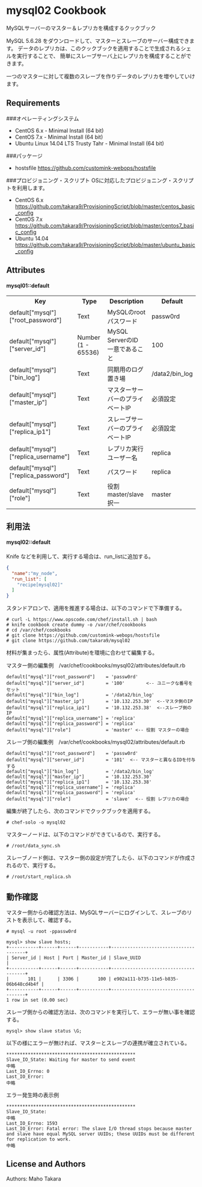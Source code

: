 mysql02 Cookbook
================
MySQLサーバーのマスター＆レプリカを構成するクックブック

MySQL 5.6.28 をダウンロードして、マスターとスレーブのサーバー構成できます。
データのレプリカは、このクックブックを適用することで生成されるシェルを実行することで、
簡単にスレーブサーバ上にレプリカを構成することができます。

一つのマスターに対して複数のスレーブを作りデータのレプリカを増やしていけます。


Requirements
------------
###オペレーティングシステム
* CentOS 6.x - Minimal Install (64 bit)
* CentOS 7.x - Minimal Install (64 bit)
* Ubuntu Linux 14.04 LTS Trusty Tahr - Minimal Install (64 bit)

###パッケージ
* hostsfile https://github.com/customink-webops/hostsfile

###プロビジョニング・スクリプト
OSに対応したプロビジョニング・スクリプトを利用します。

* CentOS 6.x https://github.com/takara9/ProvisioningScript/blob/master/centos_basic_config
* CentOS 7.x https://github.com/takara9/ProvisioningScript/blob/master/centos7_basic_config
* Ubuntu 14.04 https://github.com/takara9/ProvisioningScript/blob/master/ubuntu_basic_config


Attributes
----------

#### mysql01::default
<table>
  <tr>
    <th>Key</th>
    <th>Type</th>
    <th>Description</th>
    <th>Default</th>
  </tr>

<tr>
  <td>default["mysql"]["root_password"]</td>
  <td>Text</td>
  <td>MySQLのrootパスワード</td>
  <td>passw0rd</td>
</tr>

<tr>
  <td>default["mysql"]["server_id"]</td>
  <td>Number (1 - 65536)</td>
  <td>MySQL ServerのID 一意であること</td>
  <td>100</td>
</tr>

<tr>
  <td>default["mysql"]["bin_log"]</td>
  <td>Text</td>
  <td>同期用のログ置き場</td>
  <td>/data2/bin_log</td>
</tr>

<tr>
  <td>default["mysql"]["master_ip"]</td>
  <td>Text</td>
  <td>マスターサーバーのプライベートIP</td>
  <td>必須設定</td>
</tr>

<tr>
  <td>default["mysql"]["replica_ip1"]</td>
  <td>Text</td>
  <td>スレーブサーバーのプライベートIP</td>
  <td>必須設定</td>
</tr>

<tr>
  <td>default["mysql"]["replica_username"]</td>
  <td>Text</td>
  <td>レプリカ実行ユーザー名</td>
  <td>replica</td>
</tr>

<tr>
  <td>default["mysql"]["replica_password"]</td>
  <td>Text</td>
  <td>パスワード</td>
  <td>replica</td>
</tr>

<tr>
  <td>default["mysql"]["role"]</td>
  <td>Text</td>
  <td>役割 master/slave 択一</td>
  <td>master</td>
</tr>

</table>


利用法
-----
#### mysql02::default

Knife などを利用して、実行する場合は、run_listに追加する。

```json
{
  "name":"my_node",
  "run_list": [
    "recipe[mysql02]"
  ]
}
```

スタンドアロンで、適用を推進する場合は、以下のコマンドで下準備する。

```
# curl -L https://www.opscode.com/chef/install.sh | bash
# knife cookbook create dummy -o /var/chef/cookbooks
# cd /var/chef/cookbooks
# git clone https://github.com/customink-webops/hostsfile
# git clone https://github.com/takara9/mysql02
```
材料が集まったら、属性(Attribute)を環境に合わせて編集する。

マスター側の編集例　/var/chef/cookbooks/mysql02/attributes/default.rb

```
default["mysql"]["root_password"]    = 'passw0rd'
default["mysql"]["server_id"]        = '100'        <-- ユニークな番号をセット
default["mysql"]["bin_log"]          = '/data2/bin_log'
default["mysql"]["master_ip"]        = '10.132.253.30'  <--マスタ側のIP
default["mysql"]["replica_ip1"]      = '10.132.253.38'  <--スレーブ側のIP
default["mysql"]["replica_username"] = 'replica'
default["mysql"]["replica_password"] = 'replica'
default["mysql"]["role"]             = 'master' <-- 役割 マスターの場合
```

スレーブ側の編集例　/var/chef/cookbooks/mysql02/attributes/default.rb

```
default["mysql"]["root_password"]    = 'passw0rd'
default["mysql"]["server_id"]        = '101'  <-- マスターと異なるIDを付与する
default["mysql"]["bin_log"]          = '/data2/bin_log'
default["mysql"]["master_ip"]        = '10.132.253.30'
default["mysql"]["replica_ip1"]      = '10.132.253.38'
default["mysql"]["replica_username"] = 'replica'
default["mysql"]["replica_password"] = 'replica'
default["mysql"]["role"]             = 'slave'  <-- 役割 レプリカの場合
```

編集が終了したら、次のコマンドでクックブックを適用する。

```
# chef-solo -o mysql02
```

マスターノードは、以下のコマンドができているので、実行する。

```
# /root/data_sync.sh

```

スレーブノード側は、マスター側の設定が完了したら、以下のコマンドが作成されるので、実行する。

```
# /root/start_replica.sh

```

動作確認
----------
マスター側からの確認方法は、MySQLサーバーにログインして、スレーブのリストを表示して、確認する。

```
# mysql -u root -ppassw0rd
```

```
mysql> show slave hosts;
+-----------+------+------+-----------+--------------------------------------+
| Server_id | Host | Port | Master_id | Slave_UUID                           |
+-----------+------+------+-----------+--------------------------------------+
|       101 |      | 3306 |       100 | e902a111-b735-11e5-b835-06b648cd4b4f |
+-----------+------+------+-----------+--------------------------------------+
1 row in set (0.00 sec)
```


スレーブ側からの確認方法は、次のコマンドを実行して、エラーが無い事を確認する。

```
mysql> show slave status \G;
```

以下の様にエラーが無ければ、マスターとスレーブの連携が確立されている。

```
************************************************
Slave_IO_State: Waiting for master to send event
中略
Last_IO_Errno: 0
Last_IO_Error: 
中略
```

エラー発生時の表示例

```
************************************************
Slave_IO_State: 
中略
Last_IO_Errno: 1593
Last_IO_Error: Fatal error: The slave I/O thread stops because master and slave have equal MySQL server UUIDs; these UUIDs must be different for replication to work.
中略
```


License and Authors
-------------------
Authors: Maho Takara













